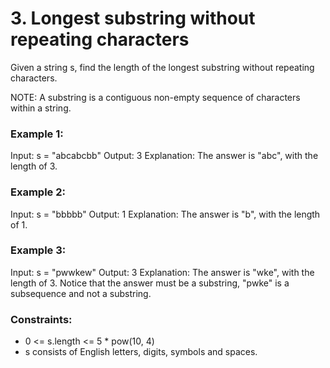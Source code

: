 # 3. Longest substring without repeating characters

Given a string s, find the length of the longest substring without repeating characters.

NOTE: A substring is a contiguous non-empty sequence of characters within a string.


### Example 1:

Input: s = "abcabcbb"
Output: 3
Explanation: The answer is "abc", with the length of 3.


### Example 2:

Input: s = "bbbbb"
Output: 1
Explanation: The answer is "b", with the length of 1.


### Example 3:

Input: s = "pwwkew"
Output: 3
Explanation: The answer is "wke", with the length of 3.
Notice that the answer must be a substring, "pwke" is a subsequence and not a substring.


### Constraints:
* 0 <= s.length <= 5 * pow(10, 4)
* s consists of English letters, digits, symbols and spaces.
